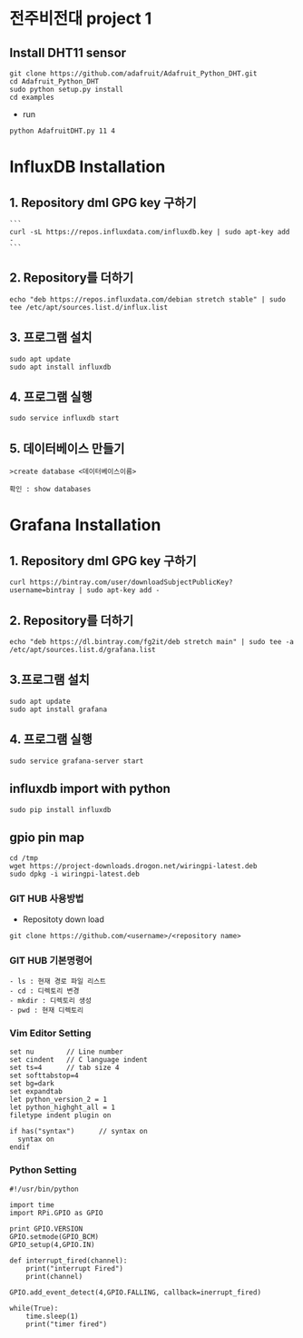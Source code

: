 #  전주비전대 project 1

## Install DHT11 sensor
```
git clone https://github.com/adafruit/Adafruit_Python_DHT.git
cd Adafruit_Python_DHT
sudo python setup.py install
cd examples
```
  - run
  ```
  python AdafruitDHT.py 11 4
  ```
  
# InfluxDB Installation

  ## 1. Repository dml  GPG key 구하기
    ```
    curl -sL https://repos.influxdata.com/influxdb.key | sudo apt-key add -
    ```
  
  ## 2. Repository를 더하기
  ```
  echo "deb https://repos.influxdata.com/debian stretch stable" | sudo tee /etc/apt/sources.list.d/influx.list
  ```
  
  ## 3. 프로그램 설치
  ```
  sudo apt update
  sudo apt install influxdb
  ```
  
  ## 4. 프로그램 실행
  ```
  sudo service influxdb start
  ```
  
  ## 5. 데이터베이스 만들기
  ```
  >create database <데이터베이스이름>
  ```
  ```
  확인 : show databases
  ```
  
  # Grafana Installation
  
  ## 1. Repository dml  GPG key 구하기
  ```
  curl https://bintray.com/user/downloadSubjectPublicKey?username=bintray | sudo apt-key add -
  ```
  
  ## 2. Repository를 더하기
  ```
  echo "deb https://dl.bintray.com/fg2it/deb stretch main" | sudo tee -a /etc/apt/sources.list.d/grafana.list
  ```
  
  ## 3.프로그램 설치
  ```
  sudo apt update
  sudo apt install grafana
  ```
  
  ## 4. 프로그램 실행
  ```
  sudo service grafana-server start
  ```
  ## influxdb import with python
  ```
  sudo pip install influxdb
  ```
  ## gpio pin map
  ```
  cd /tmp
  wget https://project-downloads.drogon.net/wiringpi-latest.deb
  sudo dpkg -i wiringpi-latest.deb
  ```
  
  ### GIT HUB 사용방법
  - Repositoty down load
  ``` 
  git clone https://github.com/<username>/<repository name>
  ```
  ### GIT HUB  기본명령어
  ```
  - ls : 현재 경로 파일 리스트
  - cd : 디렉토리 변경
  - mkdir : 디렉토리 생성
  - pwd : 현재 디렉토리
  ```
  ### Vim Editor Setting
  ```
  set nu        // Line number
  set cindent   // C language indent
  set ts=4      // tab size 4
  set softtabstop=4
  set bg=dark
  set expandtab
  let python_version_2 = 1
  let python_highght_all = 1
  filetype indent plugin on
  
  if has("syntax")      // syntax on
    syntax on
  endif
  ```
  ### Python Setting
  ```
  #!/usr/bin/python
  
  import time
  import RPi.GPIO as GPIO
  
  print GPIO.VERSION
  GPIO.setmode(GPIO_BCM)
  GPIO_setup(4,GPIO.IN)
  
  def interrupt_fired(channel):
      print("interrupt Fired")
      print(channel)
      
  GPIO.add_event_detect(4,GPIO.FALLING, callback=inerrupt_fired)
  
  while(True):
      time.sleep(1)
      print("timer fired")
  ```
  
